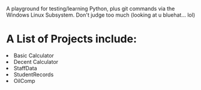 A playground for testing/learning Python, plus git commands via the Windows Linux Subsystem.
Don't judge too much (looking at u bluehat... lol) 

<h1>A List of Projects include: </h1>
<li> Basic Calculator
<li> Decent Calculator
<li> StaffData
<li> StudentRecords
<li> OilComp
